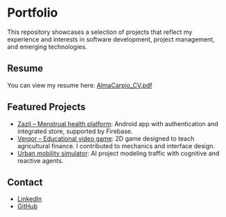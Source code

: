 # Portfolio

This repository showcases a selection of projects that reflect my experience and interests in software development, project management, and emerging technologies.

## Resume
You can view my resume here: [AlmaCarpio_CV.pdf](AlmaCarpio_CV.pdf)

## Featured Projects
- [Zazil – Menstrual health platform](https://github.com/MarzyHernandez/ZazilApp): Android app with authentication and integrated store, supported by Firebase.
- [Verqor – Educational video game](https://github.com/A01749675/VerqorsFarmingTycoonS): 2D game designed to teach agricultural finance. I contributed to mechanics and interface design.
- [Urban mobility simulator](https://github.com/MarzyHernandez/TC2008B.301): AI project modeling traffic with cognitive and reactive agents.

## Contact
- [LinkedIn](https://www.linkedin.com/in/alma-carpio-revilla-453b72331/)
- [GitHub](https://github.com/AlmaCR)
